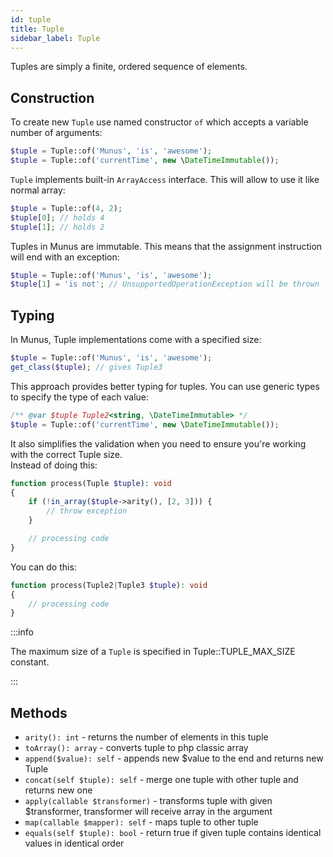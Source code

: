 ```yaml
---
id: tuple
title: Tuple
sidebar_label: Tuple
---
```


Tuples are simply a finite, ordered sequence of elements.

## Construction

To create new `Tuple` use named constructor `of`
which accepts a variable number of arguments:

```php
$tuple = Tuple::of('Munus', 'is', 'awesome');
$tuple = Tuple::of('currentTime', new \DateTimeImmutable());
```

`Tuple` implements built-in `ArrayAccess` interface. This will allow to use it like normal array:

```php
$tuple = Tuple::of(4, 2);
$tuple[0]; // holds 4
$tuple[1]; // holds 2
```

Tuples in Munus are immutable. This means that the assignment instruction will end with an exception:

```php
$tuple = Tuple::of('Munus', 'is', 'awesome');
$tuple[1] = 'is not'; // UnsupportedOperationException will be thrown
```

## Typing

In Munus, Tuple implementations come with a specified size:

```php
$tuple = Tuple::of('Munus', 'is', 'awesome');
get_class($tuple); // gives Tuple3
```

This approach provides better typing for tuples. You can use generic types to specify the type of each value:

```php
/** @var $tuple Tuple2<string, \DateTimeImmutable> */
$tuple = Tuple::of('currentTime', new \DateTimeImmutable());
```

It also simplifies the validation when you need to ensure you're working with the correct Tuple size.  
Instead of doing this:

```php
function process(Tuple $tuple): void
{
    if (!in_array($tuple->arity(), [2, 3])) {
        // throw exception
    }

    // processing code
}
```

You can do this:

```php
function process(Tuple2|Tuple3 $tuple): void
{
    // processing code
}
```

:::info

The maximum size of a `Tuple` is specified in Tuple::TUPLE_MAX_SIZE constant.

:::

## Methods  

- `arity(): int` - returns the number of elements in this tuple
- `toArray(): array` - converts tuple to php classic array
- `append($value): self` - appends new $value to the end and returns new Tuple
- `concat(self $tuple): self` - merge one tuple with other tuple and returns new one
- `apply(callable $transformer)` - transforms tuple with given $transformer, transformer will receive array in the argument
- `map(callable $mapper): self` - maps tuple to other tuple
- `equals(self $tuple): bool` - return true if given tuple contains identical values in identical order 
